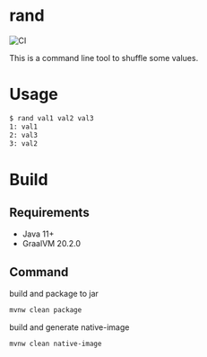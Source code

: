 # rand
![CI](https://github.com/miya10kei/rand/workflows/CI/badge.svg)  

This is a command line tool to shuffle some values.  

# Usage
```bash
$ rand val1 val2 val3
1: val1
2: val3
3: val2
```

# Build
## Requirements
- Java 11+
- GraalVM 20.2.0

## Command
build and package to jar
```bash
mvnw clean package
```
build and generate native-image
```bash
mvnw clean native-image
```
